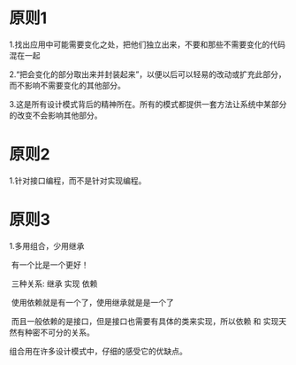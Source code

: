 # 原则1

1.找出应用中可能需要变化之处，把他们独立出来，不要和那些不需要变化的代码混在一起

2.“把会变化的部分取出来并封装起来”，以便以后可以轻易的改动或扩充此部分，而不影响不需要变化的其他部分。

3.这是所有设计模式背后的精神所在。所有的模式都提供一套方法让系统中某部分的改变不会影响其他部分。



# 原则2

1.针对接口编程，而不是针对实现编程。

# 原则3

1.多用组合，少用继承

​	有一个比是一个更好！

​	三种关系: 继承 实现 依赖

​	使用依赖就是有一个了，使用继承就是是一个了

​	而且一般依赖的是接口，但是接口也需要有具体的类来实现，所以依赖 和 实现天然有种密不可分的关系。

组合用在许多设计模式中，仔细的感受它的优缺点。

